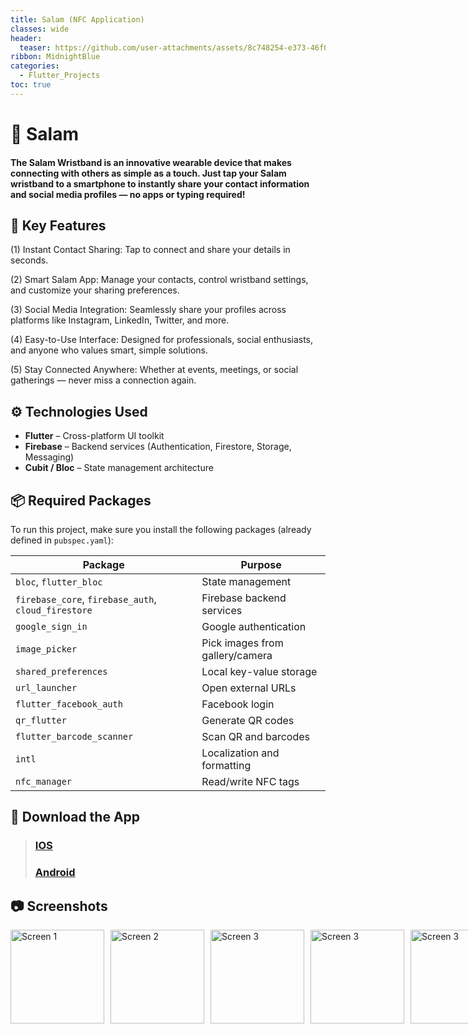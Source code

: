 ```yaml
---
title: Salam (NFC Application)
classes: wide
header:
  teaser: https://github.com/user-attachments/assets/8c748254-e373-46f0-970f-f37cbcc694c0
ribbon: MidnightBlue
categories:
  - Flutter_Projects
toc: true
---
```


# 🌟 Salam
#### The Salam Wristband is an innovative wearable device that makes connecting with others as simple as a touch. Just tap your Salam wristband to a smartphone to instantly share your contact information and social media profiles — no apps or typing required! 

## 🚀 Key Features

(1) Instant Contact Sharing: Tap to connect and share your details in seconds.

(2) Smart Salam App: Manage your contacts, control wristband settings, and customize your sharing preferences.

(3) Social Media Integration: Seamlessly share your profiles across platforms like Instagram, LinkedIn, Twitter, and more.

(4) Easy-to-Use Interface: Designed for professionals, social enthusiasts, and anyone who values smart, simple solutions.

(5) Stay Connected Anywhere: Whether at events, meetings, or social gatherings — never miss a connection again.

## ⚙️ Technologies Used

- **Flutter** – Cross-platform UI toolkit 
- **Firebase** – Backend services (Authentication, Firestore, Storage, Messaging)
- **Cubit / Bloc** – State management architecture

## 📦 Required Packages

To run this project, make sure you install the following packages (already defined in `pubspec.yaml`):

| Package                        | Purpose                            |
|-------------------------------|----------------------------------|
| `bloc`, `flutter_bloc`        | State management                 |
| `firebase_core`, `firebase_auth`, `cloud_firestore` | Firebase backend services       |
| `google_sign_in`               | Google authentication            |
| `image_picker`                | Pick images from gallery/camera  |
| `shared_preferences`           | Local key-value storage          |
| `url_launcher`                | Open external URLs               |
| `flutter_facebook_auth`        | Facebook login                  |
| `qr_flutter`                  | Generate QR codes               |
| `flutter_barcode_scanner`      | Scan QR and barcodes            |
| `intl`                       | Localization and formatting      |
| `nfc_manager`                 | Read/write NFC tags             |

## 📱 Download the App



> ### [IOS](https://apps.apple.com/eg/app/salam/id6449319780)
> ### [Android](https://play.google.com/store/apps/details?id=com.sallam.tech)


## 📷 Screenshots

<div style="display: flex; gap: 10px;">
  <img src="https://github.com/user-attachments/assets/db263179-0e5d-4456-a7a6-85e53ca6072e" alt="Screen 1" width="150" />
  <img src="https://github.com/user-attachments/assets/c07dc75d-7312-45ec-baf4-8fdbedb2fc35" alt="Screen 2" width="150" />
  <img src="https://github.com/user-attachments/assets/4d26a0ad-179d-4e93-b366-f2904d737cfe" alt="Screen 3" width="150" />
  <img src="https://github.com/user-attachments/assets/38a64db4-0812-41d4-9f93-8839646b0336" alt="Screen 3" width="150" />
  <img src="https://github.com/user-attachments/assets/bd900db8-39e9-49b8-9d40-60d93b166fcf" alt="Screen 3" width="150" />
  <img src="https://github.com/user-attachments/assets/9d80c2f4-41cf-4572-af75-0ab0594cee2e" alt="Screen 3" width="150" />
  <img src="https://github.com/user-attachments/assets/2655adcb-36e6-476b-b8af-8aeca7f69e56" alt="Screen 3" width="150" />
  <img src="https://github.com/user-attachments/assets/c68ae6f9-2390-4b17-8bef-d9e643981247" alt="Screen 3" width="150" />
  <img src="https://github.com/user-attachments/assets/c2d48ede-6592-42cc-a87f-99270530afa1" alt="Screen 3" width="150" />
</div>
